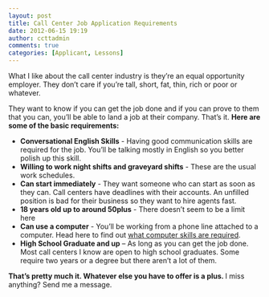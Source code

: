 ```yaml
---
layout: post
title: Call Center Job Application Requirements
date: 2012-06-15 19:19
author: ccttadmin
comments: true
categories: [Applicant, Lessons]
---
```

What I like about the call center industry is they’re an equal opportunity employer. They don’t care if you’re tall, short, fat, thin, rich or poor or whatever.

They want to know if you can get the job done and if you can prove to them that you can, you’ll be able to land a job at their company. That’s it.
<strong>Here are some of the basic requirements:
</strong>
<ul>
	<li><strong>Conversational English Skills</strong> - Having good communication skills are required for the job. You’ll be talking mostly in English so you better polish up this skill.</li>
	<li><strong>Willing to work night shifts and graveyard shifts</strong> - These are the usual work schedules.</li>
	<li><strong>Can start immediately</strong> - They want someone who can start as soon as they can. Call centers have deadlines with their accounts. An unfilled position is bad for their business so they want to hire agents fast.</li>
	<li><strong>18 years old up to around 50plus</strong> - There doesn’t seem to be a limit here</li>
	<li><strong>Can use a computer</strong> - You’ll be working from a phone line attached to a computer. Head here to find out <a href="http://callcentertrainingtips.com/what-kind-of-computer-skills-are-required-in-a-call-center/">what computer skills are required</a>.</li>
	<li><strong>High School Graduate and up</strong> – As long as you can get the job done. Most call centers I know are open to high school graduates. Some require two years or a degree but there aren’t a lot of them.</li>
</ul>
<strong>That’s pretty much it. Whatever else you have to offer is a plus.
</strong>
I miss anything? Send me a message.
